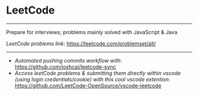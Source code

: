 # LeetCode
---
Prepare for interviews; problems mainly solved with JavaScript & Java

_LeetCode problems link_: https://leetcode.com/problemset/all/

---
- _Automated pushing commits workflow with_: https://github.com/joshcai/leetcode-sync
- _Access leetCode problems & submitting them directly within vscode (using login credentials/cookie) with this cool vscode extention_: https://github.com/LeetCode-OpenSource/vscode-leetcode

